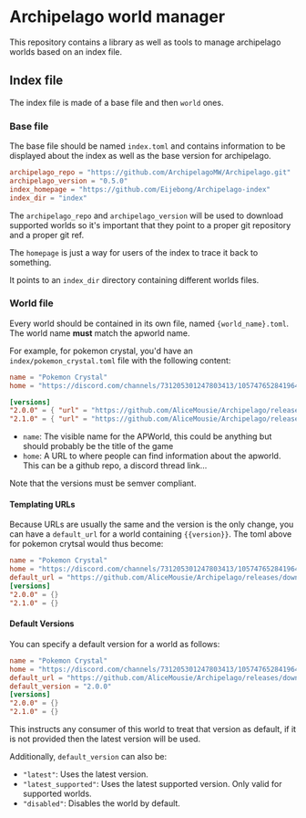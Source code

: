# Archipelago world manager

This repository contains a library as well as tools to manage archipelago
worlds based on an index file.

## Index file

The index file is made of a base file and then `world` ones.

### Base file

The base file should be named `index.toml` and contains information to be
displayed about the index as well as the base version for archipelago.


```toml
archipelago_repo = "https://github.com/ArchipelagoMW/Archipelago.git"
archipelago_version = "0.5.0"
index_homepage = "https://github.com/Eijebong/Archipelago-index"
index_dir = "index"
```

The `archipelago_repo` and `archipelago_version` will be used to download
supported worlds so it's important that they point to a proper git repository
and a proper git ref.

The `homepage` is just a way for users of the index to trace it back to
something.

It points to an `index_dir` directory containing different worlds files.

### World file

Every world should be contained in its own file, named `{world_name}.toml`. The
world name **must** match the apworld name.

For example, for pokemon crystal, you'd have an `index/pokemon_crystal.toml` file with the following content:
```toml
name = "Pokemon Crystal"
home = "https://discord.com/channels/731205301247803413/1057476528419647572"

[versions]
"2.0.0" = { "url" = "https://github.com/AliceMousie/Archipelago/releases/download/2.0.0/pokemon_crystal.apworld" }
"2.1.0" = { "url" = "https://github.com/AliceMousie/Archipelago/releases/download/2.1.0/pokemon_crystal.apworld" }
```

- `name`: The visible name for the APWorld, this could be anything but should probably be the title of the game
- `home`: A URL to where people can find information about the apworld. This can be a github repo, a discord thread link...

Note that the versions must be semver compliant.

#### Templating URLs

Because URLs are usually the same and the version is the only change, you can
have a `default_url` for a world containing `{{version}}`.
The toml above for pokemon crytsal would thus become:

```toml
name = "Pokemon Crystal"
home = "https://discord.com/channels/731205301247803413/1057476528419647572"
default_url = "https://github.com/AliceMousie/Archipelago/releases/download/{{version}}/pokemon_crystal.apworld"
[versions]
"2.0.0" = {}
"2.1.0" = {}
```

#### Default Versions

You can specify a default version for a world as follows:

```toml
name = "Pokemon Crystal"
home = "https://discord.com/channels/731205301247803413/1057476528419647572"
default_url = "https://github.com/AliceMousie/Archipelago/releases/download/{{version}}/pokemon_crystal.apworld"
default_version = "2.0.0"
[versions]
"2.0.0" = {}
"2.1.0" = {}
```

This instructs any consumer of this world to treat that version as default, if
it is not provided then the latest version will be used.

Additionally, `default_version` can also be:
 - `"latest"`: Uses the latest version.
 - `"latest_supported"`: Uses the latest supported version. Only valid for supported worlds.
 - `"disabled"`: Disables the world by default.
